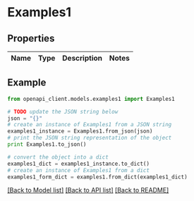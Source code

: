 # Examples1


## Properties
Name | Type | Description | Notes
------------ | ------------- | ------------- | -------------

## Example

```python
from openapi_client.models.examples1 import Examples1

# TODO update the JSON string below
json = "{}"
# create an instance of Examples1 from a JSON string
examples1_instance = Examples1.from_json(json)
# print the JSON string representation of the object
print Examples1.to_json()

# convert the object into a dict
examples1_dict = examples1_instance.to_dict()
# create an instance of Examples1 from a dict
examples1_form_dict = examples1.from_dict(examples1_dict)
```
[[Back to Model list]](../README.md#documentation-for-models) [[Back to API list]](../README.md#documentation-for-api-endpoints) [[Back to README]](../README.md)


